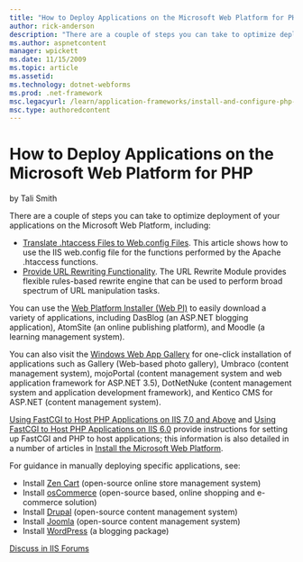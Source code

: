 ```yaml
---
title: "How to Deploy Applications on the Microsoft Web Platform for PHP | Microsoft Docs"
author: rick-anderson
description: "There are a couple of steps you can take to optimize deployment of your applications on the Microsoft Web Platform, including: Translate .htaccess Files to W..."
ms.author: aspnetcontent
manager: wpickett
ms.date: 11/15/2009
ms.topic: article
ms.assetid: 
ms.technology: dotnet-webforms
ms.prod: .net-framework
msc.legacyurl: /learn/application-frameworks/install-and-configure-php-applications-on-iis/how-to-deploy-applications-on-the-microsoft-web-platform-for-php
msc.type: authoredcontent
---
```

How to Deploy Applications on the Microsoft Web Platform for PHP
====================
by Tali Smith

There are a couple of steps you can take to optimize deployment of your applications on the Microsoft Web Platform, including:

- [Translate .htaccess Files to Web.config Files](translate-htaccess-content-to-iis-webconfig.md). This article shows how to use the IIS web.config file for the functions performed by the Apache .htaccess functions.
- [Provide URL Rewriting Functionality](provide-url-rewriting-functionality.md). The URL Rewrite Module provides flexible rules-based rewrite engine that can be used to perform broad spectrum of URL manipulation tasks.

You can use the [Web Platform Installer (Web PI)](https://www.microsoft.com/web/Downloads/platform.aspx) to easily download a variety of applications, including DasBlog (an ASP.NET blogging application), AtomSite (an online publishing platform), and Moodle (a learning management system).

You can also visit the [Windows Web App Gallery](https://www.microsoft.com/web/gallery/) for one-click installation of applications such as Gallery (Web-based photo gallery), Umbraco (content management system), mojoPortal (content management system and web application framework for ASP.NET 3.5), DotNetNuke (content management system and application development framework), and Kentico CMS for ASP.NET (content management system).

[Using FastCGI to Host PHP Applications on IIS 7.0 and Above](using-fastcgi-to-host-php-applications-on-iis.md) and [Using FastCGI to Host PHP Applications on IIS 6.0](using-fastcgi-to-host-php-applications-on-iis-60.md) provide instructions for setting up FastCGI and PHP to host applications; this information is also detailed in a number of articles in [Install the Microsoft Web Platform](../install-and-configure-php-on-iis/index.md).

For guidance in manually deploying specific applications, see:

- Install [Zen Cart](install-zen-cart-on-iis.md) (open-source online store management system)
- Install [osCommerce](install-oscommerce-on-iis.md) (open-source based, online shopping and e-commerce solution)
- Install [Drupal](install-drupal-on-iis.md) (open-source content management system)
- Install [Joomla](install-joomla-on-iis.md) (open-source content management system)
- Install [WordPress](install-wordpress-on-iis.md) (a blogging package)
  
  
[Discuss in IIS Forums](https://forums.iis.net/1102.aspx)